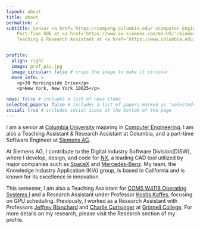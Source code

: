 ```yaml
---
layout: about
title: about
permalink: /
subtitle: Senior <a href='https://compeng.columbia.edu/'>Computer Engineering</a> Student at <a href='https://www.columbia.edu/'> Columbia University</a>  
	Part-Time SDE at <a href='https://www.sw.siemens.com/en-US/'>Siemens AG</a>  
	Teaching & Research Assistant at <a href='https://www.columbia.edu/'>Columbia University</a>


profile:
  align: right
  image: prof_pic.jpg
  image_circular: false # crops the image to make it circular
  more_info: >
    <p>30 Morningside Drive</p>
    <p>New York, New York 10025</p>

news: false # includes a list of news items
selected_papers: false # includes a list of papers marked as "selected={true}"
social: true # includes social icons at the bottom of the page
---
```


I am a senior at [Columbia University](https://www.columbia.edu/) majoring in [Computer Engineering](https://compeng.columbia.edu/). I am also a Teaching Assistant & Research Assistant at Columbia, and a part-time Software Engineer at [Siemens AG](https://www.siemens.com/).

At Siemens AG, I contribute to the Digital Industry Software Division(DISW), where I develop, design, and code for [NX](https://plm.sw.siemens.com/en-US/nx/), a leading CAD tool utilized by major companies such as [SpaceX](https://www.spacex.com/) and [Mercedes-Benz](https://www.mbusa.com/). My team, the Knowledge Industry Application (KIA) group, is based in California and is known for its excellence in innovation.

This semester, I am also a Teaching Assistant for [COMS W4118 Operating Systems I](https://www.cs.columbia.edu/~nieh/teaching/w4118/) and a Research Assistant under Professor [Kostis Kaffes](https://www.cs.columbia.edu/~kkaffes/), focusing on GPU scheduling. Previously, I worked as a Research Assistant with Professors [Jeffrey Blanchard](https://blanchard.math.grinnell.edu/) and [Charlie Curtsinger](https://curtsinger.cs.grinnell.edu/) at [Grinnell College](https://www.grinnell.edu/). For more details on my research, please visit the Research section of my profile.
